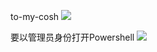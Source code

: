 

to-my-cosh 
![](https://bdsblog.oss-cn-shanghai.aliyuncs.com/blog/202410312029540.png)



要以管理员身份打开Powershell 
![](https://bdsblog.oss-cn-shanghai.aliyuncs.com/blog/202410312048787.png)
